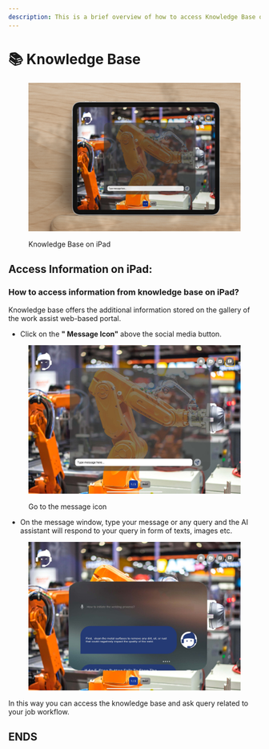 ```yaml
---
description: This is a brief overview of how to access Knowledge Base on iPad.
---
```


# 📚 Knowledge Base



<figure><img src="../.gitbook/assets/Digital Device Mockup Freebie.jpgxxxx.jpg" alt=""><figcaption><p>Knowledge Base on iPad</p></figcaption></figure>



## Access Information on iPad:&#x20;

### How to access information from knowledge base on iPad?

Knowledge base offers the additional information stored on the gallery of the work assist web-based portal.&#x20;

* Click on the **" Message Icon"** above the social media button.



<figure><img src="../.gitbook/assets/IMG_0921.jpxzg (1).jpg" alt=""><figcaption><p>Go to the message icon </p></figcaption></figure>



* On the message window, type your message or any query and the AI assistant will respond to your query in form of texts, images etc.&#x20;



<figure><img src="../.gitbook/assets/IMG_0921.jpgxx.jpg" alt=""><figcaption></figcaption></figure>



In this way you can access the knowledge base and ask query related to your job workflow.&#x20;



## ENDS

